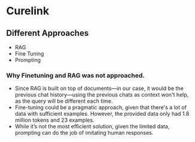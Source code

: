 # Curelink

## Different Approaches
- RAG
- Fine Tuning
- Prompting

### Why Finetuning and RAG was not approached.
* Since RAG is built on top of documents—in our case, it would be the previous chat history—using the previous chats as context won't help, as the query will be different each time.
* Fine-tuning could be a pragmatic approach, given that there's a lot of data with sufficient examples. However, the provided data only had 1.8 million tokens and 23 examples.
* While it’s not the most efficient solution, given the limited data, prompting can do the job of imitating human responses.
